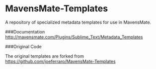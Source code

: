 MavensMate-Templates
====================

A repository of specialized metadata templates for use in MavensMate.

###Documentation
http://mavensmate.com/Plugins/Sublime_Text/Metadata_Templates

###Original Code

The original templates are forked from https://github.com/joeferraro/MavensMate-Templates

